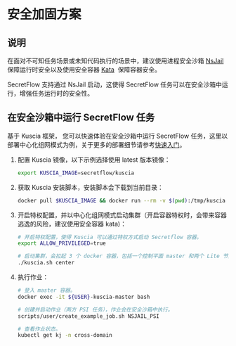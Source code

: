 # 安全加固方案

## 说明

在面对不可知任务场景或未知代码执行的场景中，建议使用进程安全沙箱 [NsJail](https://github.com/google/nsjail) 保障运行时安全以及使用安全容器 [Kata](https://github.com/kata-containers/kata-containers)  保障容器安全。

SecretFlow 支持通过 NsJail 启动，这使得 SecretFlow 任务可以在安全沙箱中运行，增强任务运行时的安全性。

## 在安全沙箱中运行 SecretFlow 任务

基于 Kuscia 框架， 您可以快速体验在安全沙箱中运行 SecretFlow 任务，这里以部署中心化组网模式为例，关于更多的部署细节请参考[快速入门](../getting_started/quickstart_cn.md)。

1. 配置 Kuscia 镜像，以下示例选择使用 latest 版本镜像：

    ```bash
    export KUSCIA_IMAGE=secretflow/kuscia
    ```

2. 获取 Kuscia 安装脚本，安装脚本会下载到当前目录：

    ```bash
    docker pull $KUSCIA_IMAGE && docker run --rm -v $(pwd):/tmp/kuscia $KUSCIA_IMAGE cp -f /home/kuscia/scripts/deploy/kuscia.sh /tmp/kuscia
    ```

3. 开启特权配置，并以中心化组网模式启动集群（开启容器特权时，会带来容器逃逸的风险，建议使用安全容器 kata)：

    ```bash
    # 开启特权配置，使得 Kuscia 可以通过特权方式启动 Secretflow 容器。
    export ALLOW_PRIVILEGED=true

    # 启动集群，会拉起 3 个 docker 容器，包括一个控制平面 master 和两个 Lite 节点 alice 和 bob。
    ./kuscia.sh center
    ```

4. 执行作业：

    ```bash
    # 登入 master 容器。
    docker exec -it ${USER}-kuscia-master bash

    # 创建并启动作业（两方 PSI 任务），作业会在安全沙箱中执行。
    scripts/user/create_example_job.sh NSJAIL_PSI

    # 查看作业状态。
    kubectl get kj -n cross-domain
    ```
